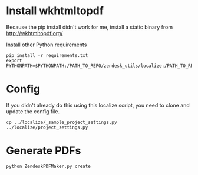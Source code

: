 # Install wkhtmltopdf

Because the pip install didn't work for me, install a static binary from http://wkhtmltopdf.org/

Install other Python requirements

    pip install -r requirements.txt
    export PYTHONPATH=$PYTHONPATH:/PATH_TO_REPO/zendesk_utils/localize:/PATH_TO_REPO/zendesk_utils/to_json

# Config

If you didn't already do this using this localize script, you need to clone and update the config file.

    cp ../localize/_sample_project_settings.py ../localize/project_settings.py

# Generate PDFs

    python ZendeskPDFMaker.py create  